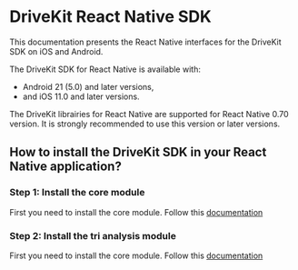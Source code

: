 # DriveKit React Native SDK

This documentation presents the React Native interfaces for the DriveKit SDK on iOS and Android.

The DriveKit SDK for React Native is available with:
- Android 21 (5.0) and later versions, 
- and iOS 11.0 and later versions.

The DriveKit librairies for React Native are supported for React Native 0.70 version. It is strongly recommended to use this version or later versions.

## How to install the DriveKit SDK in your React Native application?

### Step 1: Install the core module

First you need to install the core module. Follow this [documentation](./packages//core/README.md)

### Step 2: Install the tri analysis module

First you need to install the core module. Follow this [documentation](./packages//trip_analysis/README.md)
